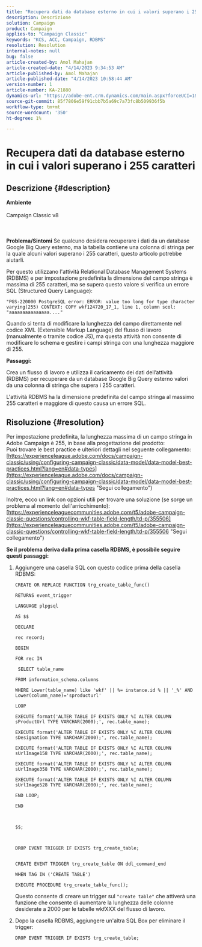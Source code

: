 ```yaml
---
title: "Recupera dati da database esterno in cui i valori superano i 255 caratteri"
description: Descrizione
solution: Campaign
product: Campaign
applies-to: "Campaign Classic"
keywords: "KCS, ACC, Campaign, RDBMS"
resolution: Resolution
internal-notes: null
bug: false
article-created-by: Amol Mahajan
article-created-date: "4/14/2023 9:34:53 AM"
article-published-by: Amol Mahajan
article-published-date: "4/14/2023 10:58:44 AM"
version-number: 1
article-number: KA-21880
dynamics-url: "https://adobe-ent.crm.dynamics.com/main.aspx?forceUCI=1&pagetype=entityrecord&etn=knowledgearticle&id=8b001c97-a7da-ed11-a7c7-6045bd006ce9"
source-git-commit: 85f7806e59f91cbb7b5a69c7a73fc8b509936f5b
workflow-type: tm+mt
source-wordcount: '350'
ht-degree: 1%

---
```


# Recupera dati da database esterno in cui i valori superano i 255 caratteri

## Descrizione {#description}

<b>Ambiente</b><br><br>Campaign Classic v8<br><br> <br><br><b>Problema/Sintomi</b>
Se qualcuno desidera recuperare i dati da un database Google Big Query esterno, ma la tabella contiene una colonna di stringa per la quale alcuni valori superano i 255 caratteri, questo articolo potrebbe aiutarli.

Per questo utilizzano l&#39;attività Relational Database Management Systems (RDBMS) e per impostazione predefinita la dimensione del campo stringa è massima di 255 caratteri, ma se supera questo valore si verifica un errore SQL (Structured Query Language):

`"PGS-220000 PostgreSQL error: ERROR: value too long for type character varying(255) CONTEXT: COPY wkf124720_17_1, line 1, column scol: "aaaaaaaaaaaaaaa...."`



Quando si tenta di modificare la lunghezza del campo direttamente nel codice XML (Extensible Markup Language) del flusso di lavoro (manualmente o tramite codice JS), ma questa attività non consente di modificare lo schema e gestire i campi stringa con una lunghezza maggiore di 255.



<b>Passaggi:</b>

Crea un flusso di lavoro e utilizza il caricamento dei dati dell’attività (RDBMS) per recuperare da un database Google Big Query esterno valori da una colonna di stringa che supera i 255 caratteri.

L&#39;attività RDBMS ha la dimensione predefinita del campo stringa al massimo 255 caratteri e maggiore di questo causa un errore SQL.


## Risoluzione {#resolution}

Per impostazione predefinita, la lunghezza massima di un campo stringa in Adobe Campaign è 255, in base alla progettazione del prodotto:<br>
Puoi trovare le best practice e ulteriori dettagli nel seguente collegamento:
[https://experienceleague.adobe.com/docs/campaign-classic/using/configuring-campaign-classic/data-model/data-model-best-practices.html?lang=en#data-types](https://experienceleague.adobe.com/docs/campaign-classic/using/configuring-campaign-classic/data-model/data-model-best-practices.html?lang=en#data-types "Segui collegamento")

Inoltre, ecco un link con opzioni utili per trovare una soluzione (se sorge un problema al momento dell&#39;arricchimento): 
[https://experienceleaguecommunities.adobe.com/t5/adobe-campaign-classic-questions/controlling-wkf-table-field-length/td-p/355506](https://experienceleaguecommunities.adobe.com/t5/adobe-campaign-classic-questions/controlling-wkf-table-field-length/td-p/355506 "Segui collegamento")



<b>Se il problema deriva dalla prima casella RDBMS, è possibile seguire questi passaggi:</b>



1. Aggiungere una casella SQL con questo codice prima della casella RDBMS:

   ```
   CREATE OR REPLACE FUNCTION trg_create_table_func()
   
   RETURNS event_trigger
   
   LANGUAGE plpgsql
   
   AS $$
   
   DECLARE
   
   rec record;
   
   BEGIN
   
   FOR rec IN
   
    SELECT table_name
   
   FROM information_schema.columns
   
   WHERE Lower(table_name) like 'wkf' || %= instance.id % || '_%' AND Lower(column_name)='sproducturl'
   
   LOOP
   
   EXECUTE format('ALTER TABLE IF EXISTS ONLY %I ALTER COLUMN sProductUrl TYPE VARCHAR(2000);', rec.table_name);
   
   EXECUTE format('ALTER TABLE IF EXISTS ONLY %I ALTER COLUMN sDesignation TYPE VARCHAR(2000);', rec.table_name);
   
   EXECUTE format('ALTER TABLE IF EXISTS ONLY %I ALTER COLUMN sUrlImage158 TYPE VARCHAR(2000);', rec.table_name);
   
   EXECUTE format('ALTER TABLE IF EXISTS ONLY %I ALTER COLUMN sUrlImage358 TYPE VARCHAR(2000);', rec.table_name);
   
   EXECUTE format('ALTER TABLE IF EXISTS ONLY %I ALTER COLUMN sUrlImage528 TYPE VARCHAR(2000);', rec.table_name);
   
   END LOOP;
   
   END
   
   
   
   $$;
   
   
   
   DROP EVENT TRIGGER IF EXISTS trg_create_table;
   
   
   CREATE EVENT TRIGGER trg_create_table ON ddl_command_end
   
   WHEN TAG IN ('CREATE TABLE')
   
   EXECUTE PROCEDURE trg_create_table_func();
   ```






   Questo consente di creare un trigger sul `"create table"` che attiverà una funzione che consente di aumentare la lunghezza delle colonne desiderate a 2000 per le tabelle wkfXXX del flusso di lavoro.
2. Dopo la casella RDBMS, aggiungere un&#39;altra SQL Box per eliminare il trigger:

   `DROP EVENT TRIGGER IF EXISTS trg_create_table;`

